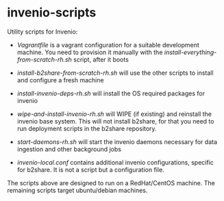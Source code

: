 invenio-scripts
===============

Utility scripts for Invenio:

- *Vagrantfile* is a vagrant configuration for a suitable development machine. You need to provision it manually with the *install-everything-from-scratch-rh.sh* script, after it boots

- *install-b2share-from-scratch-rh.sh* will use the other scripts to install and configure a fresh machine

- *install-invenio-deps-rh.sh* will install the OS required packages for invenio

- *wipe-and-install-invenio-rh.sh* will WIPE (if existing) and reinstall the invenio base system. This will not install b2share, for that you need to run deployment scripts in the b2share repository.

- *start-daemons-rh.sh* will start the invenio daemons necessary for data ingestion and other background jobs

- *invenio-local.conf* contains additional invenio configurations, specific for b2share. It is not a script but a configuration file.

The scripts above are designed to run on a RedHat/CentOS machine. The remaining scripts target ubuntu/debian machines.


